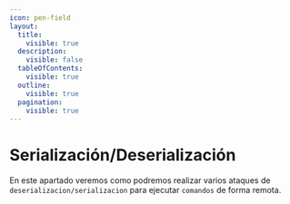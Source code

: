 ```yaml
---
icon: pen-field
layout:
  title:
    visible: true
  description:
    visible: false
  tableOfContents:
    visible: true
  outline:
    visible: true
  pagination:
    visible: true
---
```


# Serialización/Deserialización

En este apartado veremos como podremos realizar varios ataques de `deserializacion/serializacion` para ejecutar `comandos` de forma remota.
